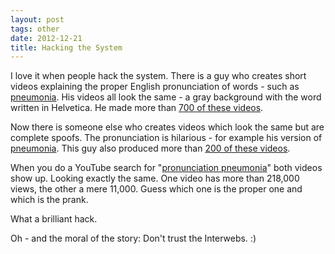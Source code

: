 ```yaml
---
layout: post
tags: other
date: 2012-12-21
title: Hacking the System
---
```

I love it when people hack the system. There is a guy who creates short videos explaining the proper English pronunciation of words - such as [pneumonia](http://www.youtube.com/watch?v=EWh90XkWTM4). His videos all look the same - a gray background with the word written in Helvetica. He made more than [700 of these videos](http://www.youtube.com/user/pronunciationbook?feature=watch).

Now there is someone else who creates videos which look the same but are complete spoofs. The pronunciation is hilarious - for example his version of [pneumonia](http://www.youtube.com/watch?v=RvlRiI-K3A0). This guy also produced more than [200 of these videos](http://www.youtube.com/user/PronunciationManual?feature=watch).

When you do a YouTube search for "[pronunciation pneumonia](http://www.youtube.com/results?search_query=pronunciation+pneumonia&oq=pronunciation+pneumonia&gs_l=youtube-reduced.3...263285.264779.0.265227.3.3.0.0.0.0.71.170.3.3.0...0.0...1ac.1j2.dQOrORgF-cI)" both videos show up. Looking exactly the same. One video has more than 218,000 views, the other a mere 11,000. Guess which one is the proper one and which is the prank.

What a brilliant hack.

Oh - and the moral of the story: Don't trust the Interwebs. :)